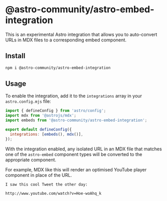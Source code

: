 # @astro-community/astro-embed-integration

This is an experimental Astro integration that allows you to auto-convert URLs in MDX files to a corresponding embed component.

## Install

```bash
npm i @astro-community/astro-embed-integration
```

## Usage

To enable the integration, add it to the `integrations` array in your `astro.config.mjs` file:

```js
import { defineConfig } from 'astro/config';
import mdx from '@astrojs/mdx';
import embeds from '@astro-community/astro-embed-integration';

export default defineConfig({
  integrations: [embeds(), mdx()],
});
```

With the integration enabled, any isolated URL in an MDX file that matches one of the `astro-embed` component types will be converted to the appropriate component.

For example, MDX like this will render an optimised YouTube player component in place of the URL.

```mdx
I saw this cool Tweet the other day:

http://www.youtube.com/watch?v=Hoe-woAhq_k
```
